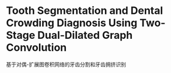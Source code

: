 # Tooth Segmentation and Dental Crowding Diagnosis Using Two-Stage Dual-Dilated Graph Convolution
基于对偶-扩展图卷积网络的牙齿分割和牙齿拥挤识别

